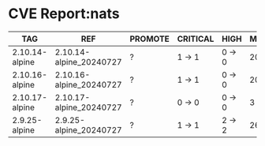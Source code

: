 # CVE Report:nats
|      TAG       |           REF           | PROMOTE | CRITICAL |  HIGH  | MEDIUM  |  LOW   | UNKNOWN |
|----------------|-------------------------|---------|----------|--------|---------|--------|---------|
| 2.10.14-alpine | 2.10.14-alpine_20240727 | ?       | 1 -> 1   | 0 -> 0 | 20 -> 2 | 2 -> 0 | 0 -> 0  |
| 2.10.16-alpine | 2.10.16-alpine_20240727 | ?       | 1 -> 1   | 0 -> 0 | 20 -> 2 | 2 -> 0 | 0 -> 0  |
| 2.10.17-alpine | 2.10.17-alpine_20240727 | ?       | 0 -> 0   | 0 -> 0 | 3 -> 1  | 0 -> 0 | 0 -> 0  |
| 2.9.25-alpine  | 2.9.25-alpine_20240727  | ?       | 1 -> 1   | 2 -> 2 | 26 -> 8 | 2 -> 0 | 0 -> 0  |
